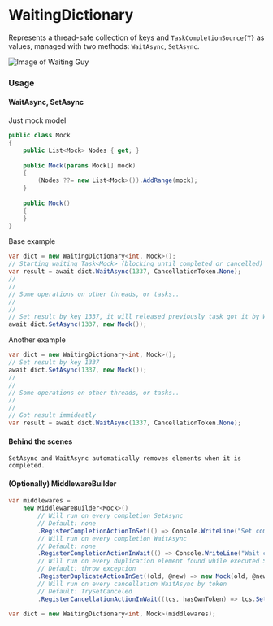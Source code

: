 # WaitingDictionary
 Represents a thread-safe collection of keys and ```TaskCompletionSource{T}``` as values, managed with two methods: ```WaitAsync```, ```SetAsync```.
 
 ![Image of Waiting Guy](https://cs9.pikabu.ru/post_img/big/2017/01/28/7/1485602875186056892.jpg)
 
### Usage
#### WaitAsync, SetAsync
Just mock model
```c#
public class Mock
{
    public List<Mock> Nodes { get; }
    
    public Mock(params Mock[] mock)
    {
        (Nodes ??= new List<Mock>()).AddRange(mock);
    }
    
    public Mock()
    {
    }
}
```
Base example
```c#
var dict = new WaitingDictionary<int, Mock>();
// Starting waiting Task<Mock> (blocking until completed or cancelled) by key 1337
var result = await dict.WaitAsync(1337, CancellationToken.None);
//
//
// Some operations on other threads, or tasks..
//
//
// Set result by key 1337, it will released previously task got it by WaitAsync
await dict.SetAsync(1337, new Mock());
```
Another example
```c#
var dict = new WaitingDictionary<int, Mock>();
// Set result by key 1337
await dict.SetAsync(1337, new Mock());
//
//
// Some operations on other threads, or tasks..
//
//
// Got result immideatly
var result = await dict.WaitAsync(1337, CancellationToken.None);
```
#### Behind the scenes
```SetAsync and WaitAsync automatically removes elements when it is completed.```
#### (Optionally) MiddlewareBuilder
```c#
var middlewares =
    new MiddlewareBuilder<Mock>()
        // Will run on every completion SetAsync
        // Default: none
        .RegisterCompletionActionInSet(() => Console.WriteLine("Set completed"))
        // Will run on every completion WaitAsync
        // Default: none
        .RegisterCompletionActionInWait(() => Console.WriteLine("Wait completed"))
        // Will run on every duplication element found while executed SetAsync
        // Default: throw exception
        .RegisterDuplicateActionInSet((old, @new) => new Mock(old, @new)) // merge two values
        // Will run on every cancellation WaitAsync by token
        // Default: TrySetCanceled
        .RegisterCancellationActionInWait((tcs, hasOwnToken) => tcs.SetException(new Exception("Something went wrong")));

var dict = new WaitingDictionary<int, Mock>(middlewares);
```
